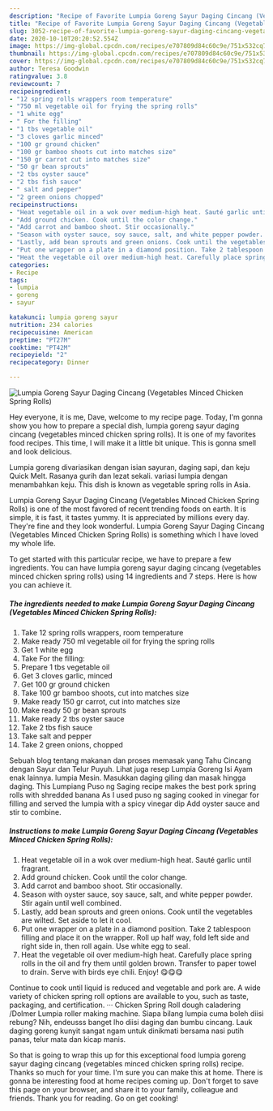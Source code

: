 ```yaml
---
description: "Recipe of Favorite Lumpia Goreng Sayur Daging Cincang (Vegetables Minced Chicken Spring Rolls)"
title: "Recipe of Favorite Lumpia Goreng Sayur Daging Cincang (Vegetables Minced Chicken Spring Rolls)"
slug: 3052-recipe-of-favorite-lumpia-goreng-sayur-daging-cincang-vegetables-minced-chicken-spring-rolls
date: 2020-10-10T20:20:52.554Z
image: https://img-global.cpcdn.com/recipes/e707809d84c60c9e/751x532cq70/lumpia-goreng-sayur-daging-cincang-vegetables-minced-chicken-spring-rolls-recipe-main-photo.jpg
thumbnail: https://img-global.cpcdn.com/recipes/e707809d84c60c9e/751x532cq70/lumpia-goreng-sayur-daging-cincang-vegetables-minced-chicken-spring-rolls-recipe-main-photo.jpg
cover: https://img-global.cpcdn.com/recipes/e707809d84c60c9e/751x532cq70/lumpia-goreng-sayur-daging-cincang-vegetables-minced-chicken-spring-rolls-recipe-main-photo.jpg
author: Teresa Goodwin
ratingvalue: 3.8
reviewcount: 7
recipeingredient:
- "12 spring rolls wrappers room temperature"
- "750 ml vegetable oil for frying the spring rolls"
- "1 white egg"
- " For the filling"
- "1 tbs vegetable oil"
- "3 cloves garlic minced"
- "100 gr ground chicken"
- "100 gr bamboo shoots cut into matches size"
- "150 gr carrot cut into matches size"
- "50 gr bean sprouts"
- "2 tbs oyster sauce"
- "2 tbs fish sauce"
- " salt and pepper"
- "2 green onions chopped"
recipeinstructions:
- "Heat vegetable oil in a wok over medium-high heat. Sauté garlic until fragrant."
- "Add ground chicken. Cook until the color change."
- "Add carrot and bamboo shoot. Stir occasionally."
- "Season with oyster sauce, soy sauce, salt, and white pepper powder. Stir again until well combined."
- "Lastly, add bean sprouts and green onions. Cook until the vegetables are wilted. Set aside to let it cool."
- "Put one wrapper on a plate in a diamond position. Take 2 tablespoon filling and place it on the wrapper. Roll up half way, fold left side and right side in, then roll again. Use white egg to seal."
- "Heat the vegetable oil over medium-high heat. Carefully place spring rolls in the oil and fry them until golden brown. Transfer to paper towel to drain. Serve with birds eye chili. Enjoy! 😋😋😋"
categories:
- Recipe
tags:
- lumpia
- goreng
- sayur

katakunci: lumpia goreng sayur 
nutrition: 234 calories
recipecuisine: American
preptime: "PT27M"
cooktime: "PT42M"
recipeyield: "2"
recipecategory: Dinner

---
```



![Lumpia Goreng Sayur Daging Cincang (Vegetables Minced Chicken Spring Rolls)](https://img-global.cpcdn.com/recipes/e707809d84c60c9e/751x532cq70/lumpia-goreng-sayur-daging-cincang-vegetables-minced-chicken-spring-rolls-recipe-main-photo.jpg)

Hey everyone, it is me, Dave, welcome to my recipe page. Today, I'm gonna show you how to prepare a special dish, lumpia goreng sayur daging cincang (vegetables minced chicken spring rolls). It is one of my favorites food recipes. This time, I will make it a little bit unique. This is gonna smell and look delicious.

Lumpia goreng divariasikan dengan isian sayuran, daging sapi, dan keju Quick Melt. Rasanya gurih dan lezat sekali. variasi lumpia dengan menambahkan keju. This dish is known as vegetable spring rolls in Asia.

Lumpia Goreng Sayur Daging Cincang (Vegetables Minced Chicken Spring Rolls) is one of the most favored of recent trending foods on earth. It is simple, it is fast, it tastes yummy. It is appreciated by millions every day. They're fine and they look wonderful. Lumpia Goreng Sayur Daging Cincang (Vegetables Minced Chicken Spring Rolls) is something which I have loved my whole life.


To get started with this particular recipe, we have to prepare a few ingredients. You can have lumpia goreng sayur daging cincang (vegetables minced chicken spring rolls) using 14 ingredients and 7 steps. Here is how you can achieve it.

<!--inarticleads1-->

##### The ingredients needed to make Lumpia Goreng Sayur Daging Cincang (Vegetables Minced Chicken Spring Rolls):

1. Take 12 spring rolls wrappers, room temperature
1. Make ready 750 ml vegetable oil for frying the spring rolls
1. Get 1 white egg
1. Take  For the filling:
1. Prepare 1 tbs vegetable oil
1. Get 3 cloves garlic, minced
1. Get 100 gr ground chicken
1. Take 100 gr bamboo shoots, cut into matches size
1. Make ready 150 gr carrot, cut into matches size
1. Make ready 50 gr bean sprouts
1. Make ready 2 tbs oyster sauce
1. Take 2 tbs fish sauce
1. Take  salt and pepper
1. Take 2 green onions, chopped


Sebuah blog tentang makanan dan proses memasak yang Tahu Cincang dengan Sayur dan Telur Puyuh. Lihat juga resep Lumpia Goreng Isi Ayam enak lainnya. lumpia Mesin. Masukkan daging giling dan masak hingga daging. This Lumpiang Puso ng Saging recipe makes the best pork spring rolls with shredded banana As I used puso ng saging cooked in vinegar for filling and served the lumpia with a spicy vinegar dip Add oyster sauce and stir to combine. 

<!--inarticleads2-->

##### Instructions to make Lumpia Goreng Sayur Daging Cincang (Vegetables Minced Chicken Spring Rolls):

1. Heat vegetable oil in a wok over medium-high heat. Sauté garlic until fragrant.
1. Add ground chicken. Cook until the color change.
1. Add carrot and bamboo shoot. Stir occasionally.
1. Season with oyster sauce, soy sauce, salt, and white pepper powder. Stir again until well combined.
1. Lastly, add bean sprouts and green onions. Cook until the vegetables are wilted. Set aside to let it cool.
1. Put one wrapper on a plate in a diamond position. Take 2 tablespoon filling and place it on the wrapper. Roll up half way, fold left side and right side in, then roll again. Use white egg to seal.
1. Heat the vegetable oil over medium-high heat. Carefully place spring rolls in the oil and fry them until golden brown. Transfer to paper towel to drain. Serve with birds eye chili. Enjoy! 😋😋😋


Continue to cook until liquid is reduced and vegetable and pork are. A wide variety of chicken spring roll options are available to you, such as taste, packaging, and certification. ··· Chicken Spring Roll dough caladering /Dolmer Lumpia roller making machine. Siapa bilang lumpia cuma boleh diisi rebung? Nih, endeusss banget lho diisi daging dan bumbu cincang. Lauk daging goreng kunyit sangat ngam untuk dinikmati bersama nasi putih panas, telur mata dan kicap manis. 

So that is going to wrap this up for this exceptional food lumpia goreng sayur daging cincang (vegetables minced chicken spring rolls) recipe. Thanks so much for your time. I'm sure you can make this at home. There is gonna be interesting food at home recipes coming up. Don't forget to save this page on your browser, and share it to your family, colleague and friends. Thank you for reading. Go on get cooking!
